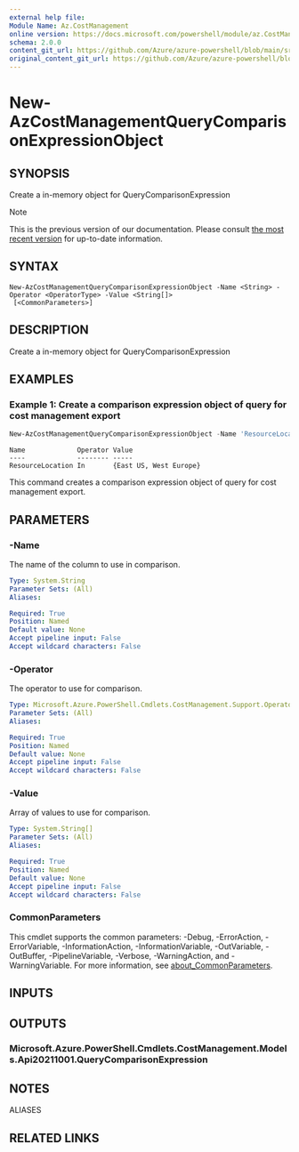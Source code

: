 ```yaml
---
external help file: 
Module Name: Az.CostManagement
online version: https://docs.microsoft.com/powershell/module/az.CostManagement/new-AzCostManagementQueryComparisonExpressionObject
schema: 2.0.0
content_git_url: https://github.com/Azure/azure-powershell/blob/main/src/CostManagement/help/New-AzCostManagementQueryComparisonExpressionObject.md
original_content_git_url: https://github.com/Azure/azure-powershell/blob/main/src/CostManagement/help/New-AzCostManagementQueryComparisonExpressionObject.md
---
```


# New-AzCostManagementQueryComparisonExpressionObject

## SYNOPSIS
Create a in-memory object for QueryComparisonExpression

> [!NOTE]
>This is the previous version of our documentation. Please consult [the most recent version](/powershell/module/az.costmanagement/new-azcostmanagementquerycomparisonexpressionobject) for up-to-date information.

## SYNTAX

```
New-AzCostManagementQueryComparisonExpressionObject -Name <String> -Operator <OperatorType> -Value <String[]>
 [<CommonParameters>]
```

## DESCRIPTION
Create a in-memory object for QueryComparisonExpression

## EXAMPLES

### Example 1: Create a comparison expression object of query for cost management export
```powershell
New-AzCostManagementQueryComparisonExpressionObject -Name 'ResourceLocation' -Value @('East US', 'West Europe')
```

```output
Name             Operator Value
----             -------- -----
ResourceLocation In       {East US, West Europe}
```

This command creates a comparison expression object of query for cost management export.

## PARAMETERS

### -Name
The name of the column to use in comparison.

```yaml
Type: System.String
Parameter Sets: (All)
Aliases:

Required: True
Position: Named
Default value: None
Accept pipeline input: False
Accept wildcard characters: False
```

### -Operator
The operator to use for comparison.

```yaml
Type: Microsoft.Azure.PowerShell.Cmdlets.CostManagement.Support.OperatorType
Parameter Sets: (All)
Aliases:

Required: True
Position: Named
Default value: None
Accept pipeline input: False
Accept wildcard characters: False
```

### -Value
Array of values to use for comparison.

```yaml
Type: System.String[]
Parameter Sets: (All)
Aliases:

Required: True
Position: Named
Default value: None
Accept pipeline input: False
Accept wildcard characters: False
```

### CommonParameters
This cmdlet supports the common parameters: -Debug, -ErrorAction, -ErrorVariable, -InformationAction, -InformationVariable, -OutVariable, -OutBuffer, -PipelineVariable, -Verbose, -WarningAction, and -WarningVariable. For more information, see [about_CommonParameters](http://go.microsoft.com/fwlink/?LinkID=113216).

## INPUTS

## OUTPUTS

### Microsoft.Azure.PowerShell.Cmdlets.CostManagement.Models.Api20211001.QueryComparisonExpression

## NOTES

ALIASES

## RELATED LINKS

